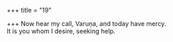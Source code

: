 +++
title = "19"

+++
Now hear my call, Varuṇa, and today have mercy.  
It is you whom I desire, seeking help.  